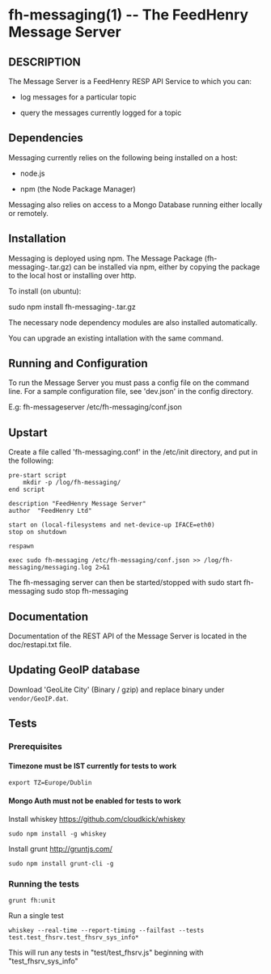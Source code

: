 fh-messaging(1) -- The FeedHenry Message Server
===============================================

## DESCRIPTION

The Message Server is a FeedHenry RESP API Service to which you can:

* log messages for a particular topic

* query the messages currently logged for a topic

## Dependencies

Messaging currently relies on the following being installed on a host:

* node.js

* npm (the Node Package Manager)

Messaging also relies on access to a Mongo Database running either locally or remotely.

## Installation

Messaging is deployed using npm. The Message Package (fh-messaging-<version>.tar.gz) can be installed via npm, either by copying the package to the local host or installing over http.

To install (on ubuntu):

sudo npm install fh-messaging-<version>.tar.gz

The necessary node dependency modules are also installed automatically.

You can upgrade an existing intallation with the same command.    

## Running and Configuration  

To run the Message Server you must pass a config file on the command line. For a sample configuration file, see 'dev.json' in the config directory.

E.g:
fh-messageserver /etc/fh-messaging/conf.json

## Upstart

Create a file called 'fh-messaging.conf' in the /etc/init directory, and put in the following:

    pre-start script
        mkdir -p /log/fh-messaging/
    end script

    description "FeedHenry Message Server"
    author  "FeedHenry Ltd"

    start on (local-filesystems and net-device-up IFACE=eth0)
    stop on shutdown

    respawn

    exec sudo fh-messaging /etc/fh-messaging/conf.json >> /log/fh-messaging/messaging.log 2>&1

The fh-messaging server can then be started/stopped with
    sudo start fh-messaging
    sudo stop fh-messaging

## Documentation

Documentation of the REST API of the Message Server is located in the doc/restapi.txt file.

## Updating GeoIP database

Download 'GeoLite City' (Binary / gzip) and replace binary under `vendor/GeoIP.dat`.


## Tests

### Prerequisites
#### Timezone must be IST currently for tests to work

    export TZ=Europe/Dublin

#### Mongo Auth must not be enabled for tests to work

Install whiskey https://github.com/cloudkick/whiskey

    sudo npm install -g whiskey

Install grunt http://gruntjs.com/

    sudo npm install grunt-cli -g

### Running the tests

    grunt fh:unit

Run a single test

    whiskey --real-time --report-timing --failfast --tests test.test_fhsrv.test_fhsrv_sys_info*

This will run any tests in "test/test_fhsrv.js" beginning with "test_fhsrv_sys_info"
